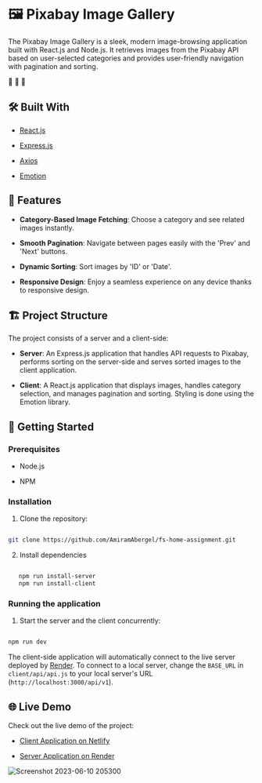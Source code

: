 # 🖼️ Pixabay Image Gallery

The Pixabay Image Gallery is a sleek, modern image-browsing application built with React.js and Node.js. It retrieves images from the Pixabay API based on user-selected categories and provides user-friendly navigation with pagination and sorting.

🎨 🎨 🎨

## 🛠️ Built With

- [React.js](https://reactjs.org/)

- [Express.js](https://expressjs.com/)

- [Axios](https://axios-http.com/)

- [Emotion](https://emotion.sh/)

## 🌟 Features

- **Category-Based Image Fetching**: Choose a category and see related images instantly.

- **Smooth Pagination**: Navigate between pages easily with the 'Prev' and 'Next' buttons.

- **Dynamic Sorting**: Sort images by 'ID' or 'Date'.

- **Responsive Design**: Enjoy a seamless experience on any device thanks to responsive design.

## 🏗️ Project Structure

The project consists of a server and a client-side:

- **Server**: An Express.js application that handles API requests to Pixabay, performs sorting on the server-side and serves sorted images to the client application.

- **Client**: A React.js application that displays images, handles category selection, and manages pagination and sorting. Styling is done using the Emotion library.

## 🚀 Getting Started

### Prerequisites

- Node.js

- NPM

### Installation

1. Clone the repository:

```bash

git clone https://github.com/AmiramAbergel/fs-home-assignment.git

```

2. Install dependencies

```bash

   npm run install-server
   npm run install-client

```

### Running the application

1. Start the server and the client concurrently:

```bash

npm run dev

```

The client-side application will automatically connect to the live server deployed by [Render](https://fs-home-assignment.onrender.com). To connect to a local server, change the `BASE_URL` in `client/api/api.js` to your local server's URL (`http://localhost:3000/api/v1`).

## 🌐 Live Demo

Check out the live demo of the project:

- [Client Application on Netlify](https://main--flourishing-zuccutto-d4df02.netlify.app/)

- [Server Application on Render](https://fs-home-assignment.onrender.com)

![Screenshot 2023-06-10 205300](https://github.com/AmiramAbergel/fs-home-assignment/assets/39462161/7c7e5666-3493-4e17-92ea-29b76eea631d)

